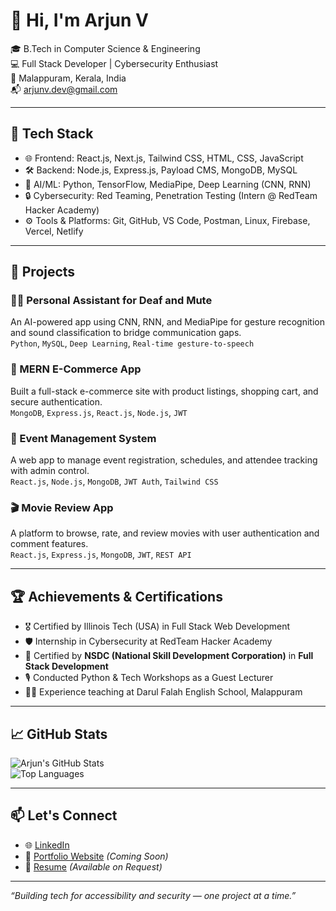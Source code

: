 # 👋 Hi, I'm Arjun V

🎓 B.Tech in Computer Science & Engineering  
💻 Full Stack Developer | Cybersecurity Enthusiast  
📍 Malappuram, Kerala, India  
📬 arjunv.dev@gmail.com

---

## 🚀 Tech Stack

- 🌐 Frontend: React.js, Next.js, Tailwind CSS, HTML, CSS, JavaScript  
- 🛠️ Backend: Node.js, Express.js, Payload CMS, MongoDB, MySQL  
- 🧠 AI/ML: Python, TensorFlow, MediaPipe, Deep Learning (CNN, RNN)  
- 🔒 Cybersecurity: Red Teaming, Penetration Testing (Intern @ RedTeam Hacker Academy)  
- ⚙️ Tools & Platforms: Git, GitHub, VS Code, Postman, Linux, Firebase, Vercel, Netlify

---

## 📌 Projects

### 🧏‍♂️ Personal Assistant for Deaf and Mute  
An AI-powered app using CNN, RNN, and MediaPipe for gesture recognition and sound classification to bridge communication gaps.  
`Python`, `MySQL`, `Deep Learning`, `Real-time gesture-to-speech`

### 🛒 MERN E-Commerce App  
Built a full-stack e-commerce site with product listings, shopping cart, and secure authentication.  
`MongoDB`, `Express.js`, `React.js`, `Node.js`, `JWT`

### 🎫 Event Management System  
A web app to manage event registration, schedules, and attendee tracking with admin control.  
`React.js`, `Node.js`, `MongoDB`, `JWT Auth`, `Tailwind CSS`

### 🎬 Movie Review App  
A platform to browse, rate, and review movies with user authentication and comment features.  
`React.js`, `Express.js`, `MongoDB`, `JWT`, `REST API`

---

## 🏆 Achievements & Certifications

- 🎖️ Certified by Illinois Tech (USA) in Full Stack Web Development  
- 🛡️ Internship in Cybersecurity at RedTeam Hacker Academy  
- 📜 Certified by **NSDC (National Skill Development Corporation)** in **Full Stack Development**  
- 🎙️ Conducted Python & Tech Workshops as a Guest Lecturer  
- 🧑‍🏫 Experience teaching at Darul Falah English School, Malappuram

---

## 📈 GitHub Stats

![Arjun's GitHub Stats](https://github-readme-stats.vercel.app/api?username=arjunvcode&show_icons=true&theme=radical)  
![Top Languages](https://github-readme-stats.vercel.app/api/top-langs/?username=arjunvcode&layout=compact&theme=radical)

---

## 📫 Let's Connect

- 🌐 [LinkedIn](https://www.linkedin.com/in/arjunvcode)
- 💼 [Portfolio Website](#) *(Coming Soon)*
- 📁 [Resume](#) *(Available on Request)*

---

*“Building tech for accessibility and security — one project at a time.”*

